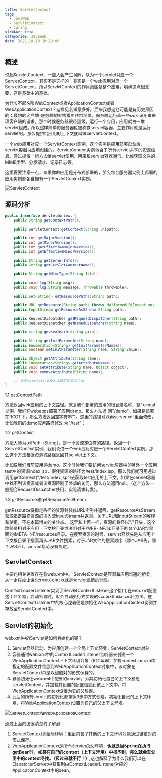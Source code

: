 ```yaml
---
title: ServletContext
tags: 
  - JavaWeb
  - ServletContext
  - Spring
sidebar: true
categories: JavaWeb
date: 2021-10-10 20:29:00
---
```



## 概述

说起ServletContext，一些人会产生误解，以为一个servlet对应一个ServletContext。其实不是这样的，事实是一个web应用对应一个ServletContext，所以ServletContext的作用范围是整个应用，明确这点很重要，这是基础中的基础。

为什么不起名叫WebContext或者ApplicationContext或者WebApplicationContext？这样见名知意多好。后来我想这也可能是有历史原因的：最初的客户端-服务端的架构模型非常简单，服务端运行着一些servlet用来处理客户端的请求。那个时候服务器很轻量级，运行一个应用，应用就由一堆servlet组成。所以这样简单的服务器也被称作servlet容器，主要作用就是运行servlet的。那么提供给应用的上下文就叫做ServletContext。

一个web应用对应一个ServletContext实例，这个实例是应用部署启动后，servlet容器为应用创建的。ServletContext实例包含了所有servlet共享的资源信息。通过提供一组方法给servlet使用，用来和servlet容器通讯，比如获取文件的MIME类型、分发请求、记录日志等。

这里需要注意一点，如果你的应用是分布式部署的，那么每台服务器实例上部署的应用实例都各自拥有一个ServletContext实例。

![ServletContext](/myblog/images/spring/ServletContext.webp)

## 源码分析

```java
public interface ServletContext {
    public String getContextPath();

    public ServletContext getContext(String uripath);

    public int getMajorVersion();
    public int getMinorVersion();
    public int getEffectiveMajorVersion();
    public int getEffectiveMinorVersion();
    
    public String getServerInfo();
    public String getServletContextName();

    public String getMimeType(String file);
    
    public void log(String msg);
    public void log(String message, Throwable throwable);

    public Set<String> getResourcePaths(String path);
 
    public URL getResource(String path) throws MalformedURLException;
    public InputStream getResourceAsStream(String path);
    
    public RequestDispatcher getRequestDispatcher(String path);
    public RequestDispatcher getNamedDispatcher(String name);

    public String getRealPath(String path);

    public String getInitParameter(String name);
    public Enumeration<String> getInitParameterNames();
    public boolean setInitParameter(String name, String value);

    public Object getAttribute(String name);
    public Enumeration<String> getAttributeNames();
    public void setAttribute(String name, Object object);
    public void removeAttribute(String name);

    // 省略servlet3.0及3.1规范定义的方法
}
```
1.1 getContextPath

方法返回web应用的上下文路径。就是我们部署的应用的根目录名称。拿Tomcat举例，我们在webapps部署了应用demo。那么方法返 回"/demo"。如果是部署在ROOT下，那么方法返回空字符串""。这里的路径可以再server.xml里面修改，比如我们的demo应用路径修改 为"/test"：

1.2 getContext

方法入参为uriPath（String），是一个资源定位符的路径。返回一个ServletContext实例。我们说过一个web应用对应一个ServletContext实例，那么这个方法根据资源的路径返回其servlet上下文。

比如说我们当前应用是demo，这个时候我们要访问servlet容器中的另外一个应用test中的资源index.jsp，假使资源的路径为/test/index.jsp。那么我们就可用通过调用getContext("/test/index.jsp")去获取test应用的上下文。如果在servlet容器中找不到该资源或者该资源限制了外部的访问，那么方法返回null。（这个方法一般配合RequestDispatcher使用，实现请求转发）。

1.3 getResource和getResourceAsStream

getResource将指定路径的资源封装成URL实例并返回，getResourceAsStream获取指定路径资源的输入流InputStream并返回。关于URL和InputStream的解释和使用，不在本篇博文的关注点。
这里和上面一样，资源的路径以"/"开头，这个路径是相对于应用上下文根目录或者相对于/WEB-INF/lib目录下的各个JAR包里面的/META-INF/resources目录。在搜索资源的时候，servlet容器先是从应用上下文根目录下搜索再从JAR文件搜索，对于JAR文件的搜索顺序（哪个JAR先，哪个JAR后），servlet规范没有规定。


## ServletContext

主要的相关设置存在有web.xml中。
ServletContext是容器和应用沟通的桥梁，从一定程度上讲ServletContext就是servlet规范的体现。

ContextLoaderListener实现了ServletContextListener这个接口,在web.xml配置这个监听器，启动容器时，就会自动执行它实现的contextInitialized()方法。在ServletContextListener中的核心逻辑便是初始化WebApplicationContext实例并存放至ServletContext中。

## Servlet的初始化

web.xml中的Servlet是如何初始化的呢？

1. Servlet容器启动，为应用创建一个全局上下文环境：ServletContext对象
2. 容器通过web.xml中的ContextLoaderListener监听器来创建一个WebApplicationContext上下文环境对象（IOC容器）加载context-param中指定的配置文件信息到WebApplicationContext对象中，该对象在ServletContext中是以键值对的形式保存的。
3. 容器初始化web.xml中配置的servlet，为其初始化自己的上下文信息servletContext，并加载其设置的配置信息到该上下文中。将WebApplicationContext设置为它的父容器。
4. 此后的所有servlet的初始化都按照3步中方式创建，初始化自己的上下文环境，将WebApplicationContext设置为自己的父上下文环境。

![ServletContext和WebApplicationContext](/myblog/images/spring/ServletContextAndEveryContext.png)

通过上面的图很清楚的了解到：

1. ServletContext是全局环境：里面包含了其他的上下文环境对象通过键值对的形式保存。
2. WebApplicationContext是所有Servlet的父环境：**也就是当Spring在执行getBean时，如果在自己的context（上下文环境）中找不到，那么就会去父类中的context寻找。（反过来就不行！）**,这也解释了为什么我们可以在DispatcherServlet中获取到由ContextLoaderListener对应的ApplicationContext中的bean。
